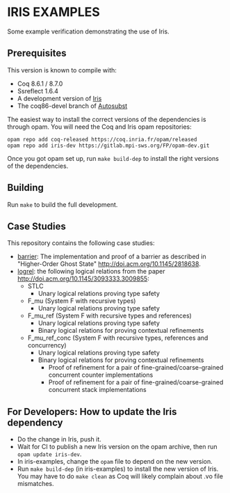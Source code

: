 # IRIS EXAMPLES

Some example verification demonstrating the use of Iris.

## Prerequisites

This version is known to compile with:

 - Coq 8.6.1 / 8.7.0
 - Ssreflect 1.6.4
 - A development version of [Iris](https://gitlab.mpi-sws.org/FP/iris-coq/)
 - The coq86-devel branch of [Autosubst](https://github.com/uds-psl/autosubst)

The easiest way to install the correct versions of the dependencies is through
opam.  You will need the Coq and Iris opam repositories:

    opam repo add coq-released https://coq.inria.fr/opam/released
    opam repo add iris-dev https://gitlab.mpi-sws.org/FP/opam-dev.git

Once you got opam set up, run `make build-dep` to install the right versions
of the dependencies.

## Building

Run `make` to build the full development.

## Case Studies

This repository contains the following case studies:

* [barrier](theories/barrier): The implementation and proof of a barrier as
  described in "Higher-Order Ghost State" <http://doi.acm.org/10.1145/2818638>.
* [logrel](theories/logrel): the following logical relations from the paper <http://doi.acm.org/10.1145/3093333.3009855>:
  - STLC
    * Unary logical relations proving type safety
  - F_mu (System F with recursive types)
    * Unary logical relations proving type safety
  - F_mu_ref (System F with recursive types and references)
    * Unary logical relations proving type safety
    * Binary logical relations for proving contextual refinements
  - F_mu_ref_conc (System F with recursive types, references and concurrency)
    * Unary logical relations proving type safety
    * Binary logical relations for proving contextual refinements
      - Proof of refinement for a pair of fine-grained/coarse-grained concurrent counter implementations
      - Proof of refinement for a pair of fine-grained/coarse-grained concurrent stack implementations

## For Developers: How to update the Iris dependency

* Do the change in Iris, push it.
* Wait for CI to publish a new Iris version on the opam archive, then run
  `opam update iris-dev`.
* In iris-examples, change the `opam` file to depend on the new version.
* Run `make build-dep` (in iris-examples) to install the new version of Iris.
  You may have to do `make clean` as Coq will likely complain about .vo file
  mismatches.
